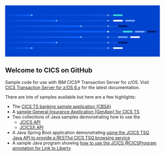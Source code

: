 ![](https://raw.githubusercontent.com/cicsdev/.github/main/profile/ibm-cics-on-github-lead-banner.svg)

## Welcome to CICS on GitHub

Sample code for use with IBM CICS® Transaction Server for z/OS. Visit [CICS Transaction Server for z/OS 6.x](https://www.ibm.com/docs/cics-ts/6.x) for the latest documentation.

There are lots of samples available but here are a few highlights:

- The [CICS TS banking sample application (CBSA)](https://github.com/cicsdev/cics-banking-sample-application-cbsa) 
- A [sample General Insurance Application (GenApp) for CICS TS](https://github.com/cicsdev/cics-genapp)
- Two collections of Java samples demonstrating how to use the
  * [JCICS API](https://github.com/cicsdev/cics-java-jcics-samples)
  * [JCICSX API](https://github.com/cicsdev/cics-java-jcicsx-samples)
- A Java Spring Boot application demonstrating [using the JCICS TSQ Java API to provide a RESTful CICS TSQ browsing service](https://github.com/cicsdev/cics-java-liberty-springboot-jcics)
- A sample Java program showing [how to use the JCICS @CICSProgram annotation for Link to Liberty](https://github.com/cicsdev/cics-java-liberty-link)
